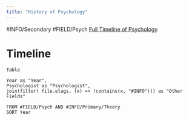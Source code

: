 ```yaml
---
title: "History of Psychology"
---
```


#INFO/Secondary #FIELD/Psych [Full Timeline of Psychology](https://en.wikipedia.org/wiki/Timeline_of_psychology)

# Timeline


```dataview
Table

Year as "Year",
Psychologist as "Psychologist", 
join(filter( file.etags, (x) => !contains(x, "#INFO"))) as "Other Fields"

FROM #FIELD/Psych AND #INFO/Primary/Theory 
SORT Year
```
